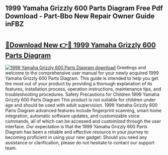 ## 1999 Yamaha Grizzly 600 Parts Diagram Free Pdf Download - Part-Bbo New Repair Owner Guide inFBZ

# <h2><a href="http://dfsnz0.blite.top/?on=1999+Yamaha+Grizzly+600+Parts+Diagram">🔗Download New 👉🔴 1999 Yamaha Grizzly 600 Parts Diagram</a></h2>

[![1999 Yamaha Grizzly 600 Parts Diagram download](https://i.imgur.com/lujVjoI.png)](http://dfsnz0.blite.top/?on=1999+Yamaha+Grizzly+600+Parts+Diagram)
Greetings and welcome to the comprehensive user manual for your newly acquired 1999 Yamaha Grizzly 600 Parts Diagram. This guide is intended to help you get the most out of your product by providing a thorough explanation of its features, installation process, operation instructions, maintenance tips, and troubleshooting procedures. Safety Precautions for Children 1999 Yamaha Grizzly 600 Parts Diagram This product is not suitable for children under age and should be used with adult supervision. 1999 Yamaha Grizzly 600 Parts Diagram advanced features include fingerprint scanning, smart home integration, automatic software updates, and customizable voice commands, all of which can be accessed and customized through the user interface. Our expectation is that the 1999 Yamaha Grizzly 600 Parts Diagram has been a reliable and effective resource in your journey to becoming proficient in using your new gadget. Should you need any assistance or clarification, please do not hesitate to contact our support team.
